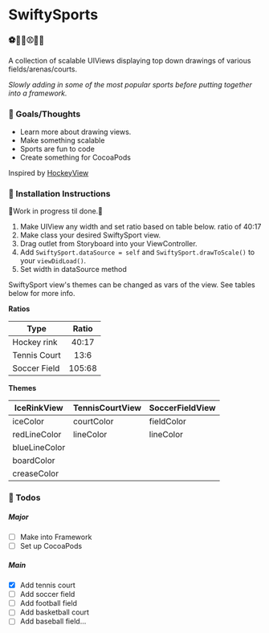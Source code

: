 # SwiftySports
### ⚽️🏀🏈⚾️🎾🏒
A collection of scalable UIViews displaying top down drawings of various fields/arenas/courts.

*Slowly adding in some of the most popular sports before putting together into a framework.*

### 🤔 Goals/Thoughts
- Learn more about drawing views.
- Make something scalable
- Sports are fun to code
- Create something for CocoaPods

Inspired by [HockeyView](https://github.com/tguidon/HockeyView)

### 🔨 Installation Instructions
🚨Work in progress til done.🚨

1. Make UIView any width and set ratio based on table below. ratio of 40:17
2. Make class your desired SwiftySport view.
3. Drag outlet from Storyboard into your ViewController.
4. Add `SwiftySport.dataSource = self` and `SwiftySport.drawToScale()` to your `viewDidLoad()`.
3. Set width in dataSource method

SwiftySport view's themes can be changed as vars of the view. See tables below for more info.

**Ratios**

| Type             | Ratio     |
| ---------------- |:---------:|
| Hockey rink      | 40:17     |
| Tennis Court     | 13:6      |
| Soccer Field     | 105:68    |


**Themes**

| IceRinkView    | TennisCourtView | SoccerFieldView  |
| -------------- | --------------- | ---------------- |
| iceColor       | courtColor      | fieldColor       |
| redLineColor   | lineColor       | lineColor        |
| blueLineColor  |                 |                  |
| boardColor     |                 |                  |
| creaseColor    |                 |                  |


### 📜 Todos
##### Major
- [ ] Make into Framework
- [ ] Set up CocoaPods

##### Main
- [X] Add tennis court
- [ ] Add soccer field
- [ ] Add football field
- [ ] Add basketball court
- [ ] Add baseball field...

